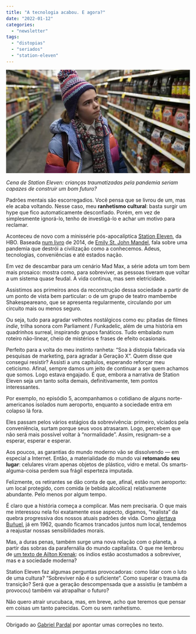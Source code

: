 ```yaml
---
title: "A tecnologia acabou. E agora?"
date: "2022-01-12"
categories: 
  - "newsletter"
tags: 
  - "distopias"
  - "seriados"
  - "station-eleven"
---
```


![station11(1).jpg](images/0be56e3d-6549-435c-a143-913bfff286ff.jpg)

_Cena de Station Eleven: crianças traumatizadas pela pandemia seriam capazes de construir um bom futuro?_

Padrões mentais são escorregadios. Você pensa que se livrou de um, mas ele acaba voltando. Nesse caso, meu **ranhetismo cultural**: basta surgir um hype que fico automaticamente desconfiado. Porém, em vez de simplesmente ignorá-lo, tenho de investigá-lo e achar um motivo para reclamar.

Aconteceu de novo com a minissérie pós-apocalíptica [Station Eleven](https://en.wikipedia.org/wiki/Station_Eleven_(miniseries)), da HBO. Baseada [num livro](https://www.amazon.com.br/Esta%C3%A7%C3%A3o-Onze-Emily-John-Mandel-ebook/dp/B00YD5RR9K?crid=333MS62NSS4CP&keywords=estacao+onze&qid=1642071027&sprefix=estacao%2Caps%2C246&sr=8-1&linkCode=ll1&tag=eduf-20&linkId=1120be3b429a6ad1ed6b27e9b14ddfd4&language=pt_BR&ref_=as_li_ss_tl) de 2014, de [Emily St. John Mandel](https://en.m.wikipedia.org/wiki/Emily_St._John_Mandel), fala sobre uma pandemia que destrói a civilização como a conhecemos. Adeus, tecnologias, conveniências e até estados nação.

Em vez de descambar para um cenário Mad Max, a série adota um tom bem mais prosaico: mostra como, para sobreviver, as pessoas tiveram que voltar a um sistema quase feudal. A vida continua, mas sem eletricidade.

Assistimos aos primeiros anos da reconstrução dessa sociedade a partir de um ponto de vista bem particular: o de um grupo de teatro mambembe Shakespeareano, que se apresenta regularmente, circulando por um circuito mais ou menos seguro.

Ou seja, tudo para agradar velhotes nostálgicos como eu: pitadas de filmes _indie_, trilha sonora com Parliament / Funkadelic, além de uma história em quadrinhos surreal, inspirando grupos fanáticos. Tudo embalado num roteiro não-linear, cheio de mistérios e frases de efeito ocasionais.

Perfeito para a volta do meu instinto ranheta: “Soa à distopia fabricada via pesquisas de marketing, para agradar à Geração X”. Quem disse que consegui resistir? Assisti a uns capítulos, esperando reforçar meu ceticismo. Afinal, sempre damos um jeito de continuar a ser quem achamos que somos. Logo estava engajado. É que, embora a narrativa de Station Eleven seja um tanto solta demais, definitivamente, tem pontos interessantes.

Por exemplo, no episódio 5, acompanhamos o cotidiano de alguns norte-americanos isolados num aeroporto, enquanto a sociedade entra em colapso lá fora.

Eles passam pelos vários estágios da sobrevivência: primeiro, viciados pela conveniência, surtam porque seus voos atrasaram. Logo, percebem que não será mais possível voltar à “normalidade”. Assim, resignam-se a esperar, esperar e esperar.

Aos poucos, as garantias do mundo moderno vão se dissolvendo — em especial a Internet. Então, a materialidade do mundo vai **retomando seu lugar**: celulares viram apenas objetos de plástico, vidro e metal. Os smarts-alguma-coisa perdem sua frágil esperteza imputada.

Felizmente, os retirantes se dão conta de que, afinal, estão num aeroporto: um local protegido, com comida (e bebida alcoólica) relativamente abundante. Pelo menos por algum tempo.

É claro que a história começa a complicar. Mas nem precisaria. O que mais me interessou nela foi exatamente esse aspecto, digamos, “realista” da quebra progressiva dos nossos atuais padrões de vida. Como [alertava Buñuel](https://pt.wikipedia.org/wiki/O_Anjo_Exterminador), já em 1962, quando ficamos trancados juntos num local, tendemos a reajustar nossas sensibilidades morais.

Mas, a duras penas, também surge uma nova relação com o planeta, a partir das sobras da parafernália do mundo capitalista. O que me lembrou de [um texto de Ailton Krenak](https://www.amazon.com.br/Ideias-para-adiar-fim-mundo/dp/8535932410?crid=2K6FG7PTBOO8B&keywords=ideias+para+adiar+o+fim+do+mundo+ailton+krenak&qid=1641944548&sprefix=ideias+para+adiar+o+fim+do+mundo%2Caps%2C162&sr=8-1&linkCode=ll1&tag=eduf-20&linkId=2acaae7f8268a7d1bb4a044a77e4595e&language=pt_BR&ref_=as_li_ss_tl): os índios estão acostumados a sobreviver, mas e a sociedade moderna?

Station Eleven faz algumas perguntas provocadoras: como lidar com o luto de uma cultura? “Sobreviver não é o suficiente“. Como superar o trauma da transição? Será que a geração descompensada que a assistiu (e também a provocou) também vai atrapalhar o futuro?

Não quero atrair urucubaca, mas, em breve, acho que teremos que pensar em coisas um tanto parecidas. Com ou sem ranhetismo.

* * *

Obrigado ao [Gabriel Pardal](https://www.gabrielpardal.com/) por apontar umas correções no texto.
